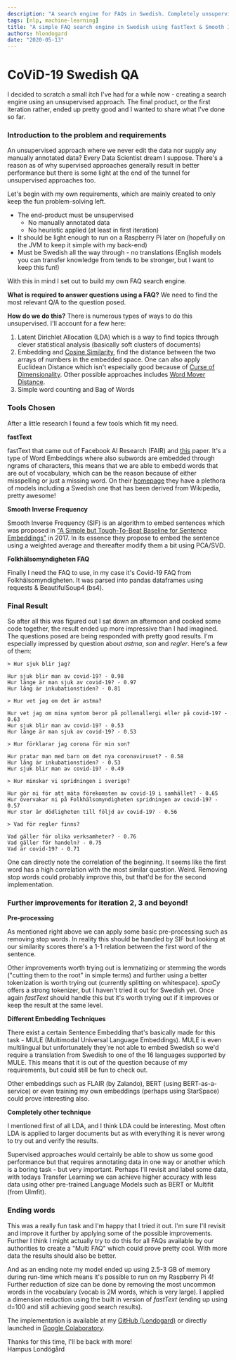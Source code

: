 ```yaml
---
description: "A search engine for FAQs in Swedish. Completely unsupervised and making use of Word Embeddings & Smooth Inverse Frequency to embed sentences. Basically scratched an itch I've had for a while"
tags: [nlp, machine-learning]
title: "A simple FAQ search engine in Swedish using fastText & Smooth Inverse Frequency"
authors: hlondogard
date: "2020-05-13"
---
```

# CoViD-19 Swedish QA
I decided to scratch a small itch I've had for a while now - creating a search engine using an unsupervised approach. The final product, or the first iteration rather, ended up pretty good and I wanted to share what I've done so far.
<!--truncate-->

### Introduction to the problem and requirements
An unsupervised approach where we never edit the data nor supply any manually annotated data? Every Data Scientist dream I suppose. There's a reason as of why supervised approaches generally result in better performance but there is some light at the end of the tunnel for unsupervised approaches too.

Let's begin with my own requirements, which are mainly created to only keep the fun problem-solving left.

- The end-product must be unsupervised
  - No manually annotated data
  - No heuristic applied (at least in first iteration)
- It should be light enough to run on a Raspberry Pi later on (hopefully on the JVM to keep it simple with my back-end)
- Must be Swedish all the way through - no translations (English models you can transfer knowledge from tends to be stronger, but I want to keep this fun!)

With this in mind I set out to build my own FAQ search engine.

**What is required to answer questions using a FAQ?** We need to find the most relevant Q/A to the question posed. 

**How do we do this?** There is numerous types of ways to do this unsupervised. I'll account for a few here:

1. Latent Dirichlet Allocation (LDA) which is a way to find topics through clever statistical analysis (basically soft clusters of documents)
2. Embedding and [Cosine Similarity](https://en.wikipedia.org/wiki/Cosine_similarity), find the distance between the two arrays of numbers in the embedded space. One can also apply Euclidean Distance which isn't especially good because of [Curse of Dimensionality](https://en.wikipedia.org/wiki/Curse_of_dimensionality). Other possible approaches includes [Word Mover Distance](https://arxiv.org/pdf/1912.00509.pdf). 
3. Simple word counting and Bag of Words

### Tools Chosen
After a little research I found a few tools which fit my need. 

**fastText**

fastText that came out of Facebook AI Research (FAIR) and [this](https://arxiv.org/abs/1607.04606) paper. It's a type of Word Embeddings where also subwords are embedded through ngrams of characters, this means that we are able to embedd words that are out of vocabulary, which can be the reason because of either misspelling or just a missing word.
On their [homepage](https://fasttext.cc/) they have a plethora of models including a Swedish one that has been derived from Wikipedia, pretty awesome!

**Smooth Inverse Frequency**

Smooth Inverse Frequency (SIF) is an algorithm to embed sentences which was proposed in [\"A Simple but Tough-To-Beat Baseline for Sentence Embeddings\"](https://openreview.net/pdf?id=SyK00v5xx) in 2017. In its essence they propose to embed the sentence using a weighted average and thereafter modify them a bit using PCA/SVD.

**Folkhälsomyndigheten FAQ**

Finally I need the FAQ to use, in my case it's Covid-19 FAQ from Folkhälsomyndigheten. It was parsed into pandas dataframes using requests & BeautifulSoup4 (bs4).

### Final Result
So after all this was figured out I sat down an afternoon and cooked some code together, the result ended up more impressive than I had imagined. The questions posed are being responded with pretty good results. I'm especially impressed by question about _astma_, _son_ and _regler_. Here's a few of them:



```
> Hur sjuk blir jag?

Hur sjuk blir man av covid-19? - 0.98
Hur länge är man sjuk av covid-19? - 0.97
Hur lång är inkubationstiden? - 0.81
```

```
> Hur vet jag om det är astma?

Hur vet jag om mina symtom beror på pollenallergi eller på covid-19? - 0.63
Hur sjuk blir man av covid-19? - 0.53
Hur länge är man sjuk av covid-19? - 0.53
```

```
> Hur förklarar jag corona för min son?

Hur pratar man med barn om det nya coronaviruset? - 0.58
Hur lång är inkubationstiden? - 0.53
Hur sjuk blir man av covid-19? - 0.49
```

```
> Hur minskar vi spridningen i sverige?

Hur gör ni för att mäta förekomsten av covid-19 i samhället? - 0.65
Hur övervakar ni på Folkhälsomyndigheten spridningen av covid-19? - 0.57
Hur stor är dödligheten till följd av covid-19? - 0.56
```

```
> Vad för regler finns?

Vad gäller för olika verksamheter? - 0.76
Vad gäller för handeln? - 0.75
Vad är covid-19? - 0.71
```

One can directly note the correlation of the beginning. It seems like the first word has a high correlation with the most similar question. Weird. Removing stop words could probably improve this, but that'd be for the second implementation.

### Further improvements for iteration 2, 3 and beyond!
**Pre-processing**

As mentioned right above we can apply some basic pre-processing  such as removing stop words. In reality this should be handled by SIF but looking at our similarity scores there's a 1-1 relation between the first word of the sentence. 

Other improvements worth trying out is lemmatizing or stemming the words (\"cutting them to the root\" in simple terms) and further using a better tokenization is worth trying out (currently splitting on whitespace). _spaCy_ offers a strong tokenizer, but I haven't tried it out for Swedish yet. Once again _fastText_ should handle this but it's worth trying out if it improves or keep the result at the same level.

**Different Embedding Techniques**

There exist a certain Sentence Embedding that's basically made for this task - MULE (Multimodal Universal Language Embeddings). MULE is even multilingual but unfortunately they're not able to embed Swedish so we'd require a translation from Swedish to one of the 16 languages supported by MULE. This means that it is out of the question because of my requirements, but could still be fun to check out. 

Other embeddings such as FLAIR (by Zalando), BERT (using BERT-as-a-service) or even training my own embeddings (perhaps using StarSpace) could prove interesting also.

**Completely other technique**

I mentioned first of all LDA, and I think LDA could be interesting. Most often LDA is applied to larger documents but as with everything it is never wrong to try out and verify the results. 

Supervised approaches would certainly be able to show us some good performance but that requires annotating data in one way or another which is a boring task - but very important. Perhaps I'll revisit and label some data, with todays Transfer Learning we can achieve higher accuracy with less data using other pre-trained  Language Models such as BERT or Multifit (from Ulmfit).

### Ending words
This was a really fun task and I'm happy that I tried it out. I'm sure I'll revisit and improve it further by applying some of the possible improvements. Further I think I might actually try to do this for all FAQs available by our authorities to create a \"Multi FAQ\" which could prove pretty cool. With more data the results should also be better.

And as an ending note my model ended up using 2.5-3 GB of memory during run-time which means it's possible to run on my Raspberry Pi 4! Further reduction of size can be done by removing the most uncommon words in the vocabulary (vocab is 2M words, which is very large). I applied a dimension reduction using the built in version of _fastText_ (ending up using d=100 and still achieving good search results).

The implementation is available at my [GitHub (Londogard)](https://github.com/londogard/nlp-projects/blob/master/python/CoViD_19_QA.ipynb) or directly launched in [Google Colaboratory](https://colab.research.google.com/github/londogard/nlp-projects/blob/master/python/CoViD_19_QA.ipynb).

Thanks for this time, I'll be back with more!  
 Hampus Londögård